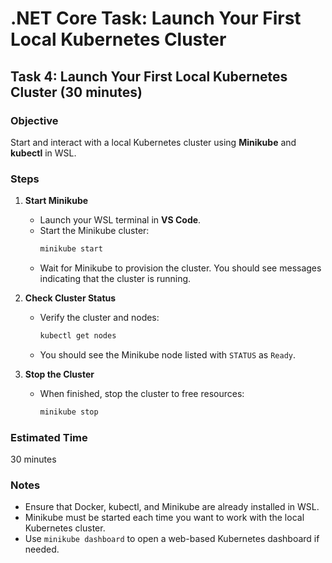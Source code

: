 # .NET Core Task: Launch Your First Local Kubernetes Cluster

## Task 4: Launch Your First Local Kubernetes Cluster (30 minutes)

### Objective
Start and interact with a local Kubernetes cluster using **Minikube** and **kubectl** in WSL.

### Steps

1. **Start Minikube**
   - Launch your WSL terminal in **VS Code**.
   - Start the Minikube cluster:
     ```bash
     minikube start
     ```
   - Wait for Minikube to provision the cluster. You should see messages indicating that the cluster is running.

2. **Check Cluster Status**
   - Verify the cluster and nodes:
     ```bash
     kubectl get nodes
     ```
   - You should see the Minikube node listed with `STATUS` as `Ready`.

3. **Stop the Cluster**
   - When finished, stop the cluster to free resources:
     ```bash
     minikube stop
     ```

### Estimated Time
30 minutes

### Notes
- Ensure that Docker, kubectl, and Minikube are already installed in WSL.
- Minikube must be started each time you want to work with the local Kubernetes cluster.
- Use `minikube dashboard` to open a web-based Kubernetes dashboard if needed.
